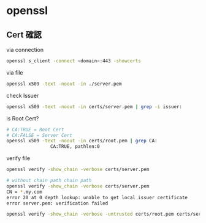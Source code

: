# openssl

## Cert 確認

via connection
```bash
openssl s_client -connect <domain>:443 -showcerts
```

via file
```bash
openssl x509 -text -noout -in ./server.pem
```

check Issuer
```bash
openssl x509 -text -noout -in certs/server.pem | grep -i issuer:
```


is Root Cert?
```bash
# CA:TRUE = Root Cert
# CA:FALSE = Server Cert
openssl x509 -text -noout -in certs/root.pem | grep CA:
                CA:TRUE, pathlen:0
```

verify file
```bash
openssl verify -show_chain -verbose certs/server.pem

# without chain path chain path
openssl verify -show_chain -verbose certs/server.pem
CN = *.my.com
error 20 at 0 depth lookup: unable to get local issuer certificate
error server.pem: verification failed

openssl verify -show_chain -verbose -untrusted certs/root.pem certs/server.pem
```
